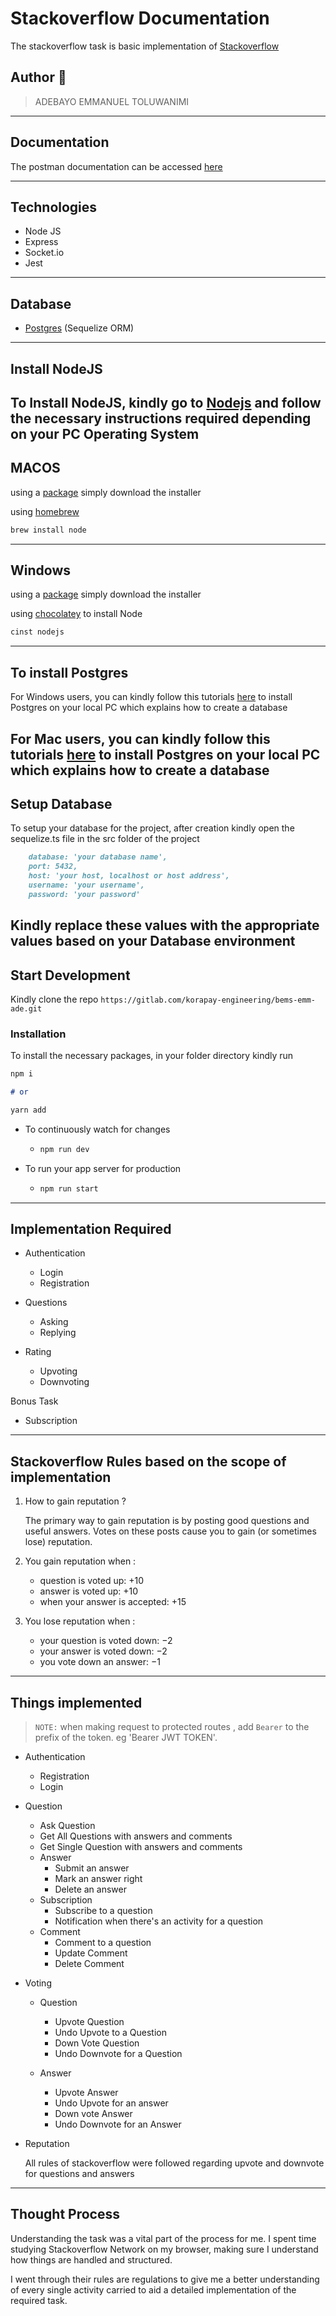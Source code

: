# Stackoverflow Documentation
The stackoverflow task is basic implementation of [Stackoverflow](https://stackoverflow.com)

## Author 🚀

> ADEBAYO EMMANUEL TOLUWANIMI
---

## Documentation

The postman documentation can be accessed [here](https://documenter.getpostman.com/view/8937000/TW6xo8hf)

---

## Technologies

- Node JS
- Express
- Socket.io
- Jest

---

## Database

- [Postgres](https://www.postgresql.org/) (Sequelize ORM)

---

## Install NodeJS

To Install NodeJS, kindly go to [Nodejs](https://nodejs.com) and follow the necessary instructions required depending on
your PC Operating System
---

## MACOS

using a [package](https://nodejs.org/en/#download) simply download the installer

using [homebrew](https://github.com/Homebrew/legacy-homebrew)

```markdown
brew install node
```

---

## Windows

using a [package](https://nodejs.org/en/#download) simply download the installer

using [chocolatey](http://chocolatey.org/) to install Node

```markdown
cinst nodejs
```

---

## To install Postgres

For Windows users, you can kindly follow this
tutorials [here](https://learnsql.com/blog/how-to-install-postgresql-on-windows-in-5-minutes/) to install Postgres on
your local PC which explains how to create a database

For Mac users, you can kindly follow this tutorials [here](https://www.robinwieruch.de/postgres-sql-macos-setup)  to
install Postgres on your local PC which explains how to create a database
---

## Setup Database

To setup your database for the project, after creation kindly open the sequelize.ts file in the src folder of the
project

```markdown
    database: 'your database name',
    port: 5432,
    host: 'your host, localhost or host address',
    username: 'your username',
    password: 'your password'
```

Kindly replace these values with the appropriate values based on your Database environment
---

## Start Development
Kindly clone the repo `https://gitlab.com/korapay-engineering/bems-emm-ade.git`

### Installation

To install the necessary packages, in your folder directory kindly run

```markdown
npm i

# or

yarn add
```

* To continuously watch for changes
    * ```markdown 
      npm run dev
      ```

* To run your app server for production
    * ```markdown
      npm run start
         ```

---

## Implementation Required

* Authentication
    * Login
    * Registration

* Questions
    * Asking
    * Replying

* Rating
    * Upvoting
    * Downvoting

Bonus Task

* Subscription

---

## Stackoverflow Rules based on the scope of implementation

1. How to gain reputation ?

   The primary way to gain reputation is by posting good questions and useful answers. Votes on these posts cause you to
   gain (or sometimes lose) reputation.

2. You gain reputation when :
    * question is voted up: +10
    * answer is voted up: +10
    * when your answer is accepted: +15

3. You lose reputation when :
    * your question is voted down: −2
    * your answer is voted down: −2
    * you vote down an answer: −1

---

## Things implemented

> `NOTE:` when making request to protected routes , add `Bearer` to the prefix of the token. eg 'Bearer JWT TOKEN'.
>

* Authentication
    * Registration
    * Login

* Question
    * Ask Question
    * Get All Questions with answers and comments
    * Get Single Question with answers and comments
    * Answer
        * Submit an answer
        * Mark an answer right
        * Delete an answer
    * Subscription
        * Subscribe to a question
        * Notification when there's an activity for a question
    * Comment
        * Comment to a question
        * Update Comment
        * Delete Comment

* Voting
    * Question
        * Upvote Question
        * Undo Upvote to a Question
        * Down Vote Question
        * Undo Downvote for a Question

    * Answer
        * Upvote Answer
        * Undo Upvote for an answer
        * Down vote Answer
        * Undo Downvote for an Answer

* Reputation

  All rules of stackoverflow were followed regarding upvote and downvote for questions and answers

---

## Thought Process

Understanding the task was a vital part of the process for me. I spent time studying Stackoverflow Network on my
browser, making sure I understand how things are handled and structured.

I went through their rules are regulations to give me a better understanding of every single activity carried to aid a
detailed implementation of the required task.


